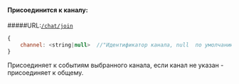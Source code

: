 #### Присоединится к каналу:  
#####URL:[`/chat/join`](http://funstream.tv/api/chat/join)  
```js
{
    channel: <string|null>  //"Идентификатор канала, null  по умолчанию."
}
```

Присоединяет к событиям выбранного канала, если канал не указан - присоединяет к общему.
